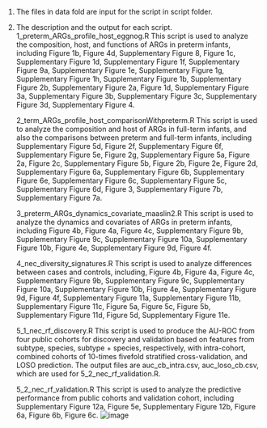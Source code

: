 1. The files in data fold are input for the script in script folder.
2. The description and the output for each script.
   1_preterm_ARGs_profile_host_eggnog.R
   This script is used to analyze the composition, host, and functions of ARGs in preterm infants, including Figure 1b, Figure 4d, Supplementary Figure 8, Figure 1c, Supplementary Figure 1d, Supplementary Figure 1f, Supplementary Figure 9a, Supplementary Figure 1e, Supplementary Figure 1g, Supplementary Figure 1h, Supplementary Figure 1b, Supplementary Figure 2b, Supplementary Figure 2a, Figure 1d, Supplementary Figure 3a, Supplementary Figure 3b, Supplementary Figure 3c, Supplementary Figure 3d, Supplementary Figure 4.

   2_term_ARGs_profile_host_comparisonWithpreterm.R
   This script is used to analyze the composition and host of ARGs in full-term infants, and also the comparisons between preterm and full-term infants, including Supplementary Figure 5d, Figure 2f, Supplementary Figure 6f, Supplementary Figure 5e, Figure 2g, Supplementary Figure 5a, Figure 2a, Figure 2c, Supplementary Figure 5b, Figure 2b, Figure 2e, Figure 2d, Supplementary Figure 6a, Supplementary Figure 6b, Supplementary Figure 6e, Supplementary Figure 6c, Supplementary Figure 5c, Supplementary Figure 6d, Figure 3, Supplementary Figure 7b, Supplementary Figure 7a.

   3_preterm_ARGs_dynamics_covariate_maaslin2.R
   This script is used to analyze the dynamics and covariates of ARGs in preterm infants, including Figure 4b, Figure 4a, Figure 4c, Supplementary Figure 9b, Supplementary Figure 9c, Supplementary Figure 10a, Supplementary Figure 10b, Figure 4e, Supplementary Figure 9d, Figure 4f.

   4_nec_diversity_signatures.R
   This script is used to analyze differences between cases and controls, including, Figure 4b, Figure 4a, Figure 4c, Supplementary Figure 9b, Supplementary Figure 9c, Supplementary Figure 10a, Supplementary Figure 10b, Figure 4e, Supplementary Figure 9d, Figure 4f, Supplementary Figure 11a, Supplementary Figure 11b, Supplementary Figure 11c, Figure 5a, Figure 5c, Figure 5b, Supplementary Figure 11d, Figure 5d, Supplementary Figure 11e.

   5_1_nec_rf_discovery.R
   This script is used to produce the AU-ROC from four public cohorts for discovery and validation based on features from subtype, species, subtype + species, respectively, with intra-cohort, combined cohorts of 10-times fivefold stratified cross-validation, and LOSO prediction. The output files are auc_cb_intra.csv, auc_loso_cb.csv, which are used for 5_2_nec_rf_validation.R.

   5_2_nec_rf_validation.R
   This script is used to analyze the predictive performance from public cohorts and validation cohort, including Supplementary Figure 12a, Figure 5e, Supplementary Figure 12b, Figure 6a, Figure 6b, Figure 6c.
![image](https://github.com/user-attachments/assets/4612c492-c1ad-4116-a358-3b99ac4ba401)
